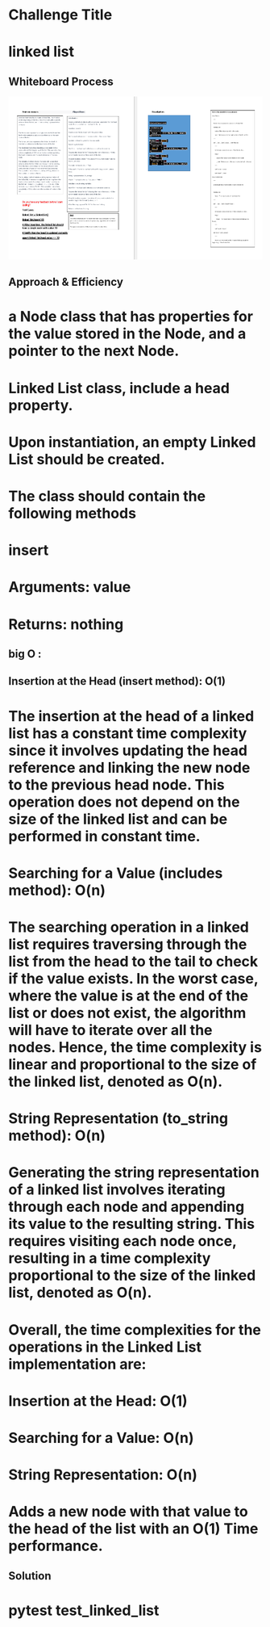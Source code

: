 # Challenge Title
# linked list

## Whiteboard Process
![whiteBoard](./wh66.png)

## Approach & Efficiency
#  a Node class that has properties for the value stored in the Node, and a pointer to the next Node.
#  Linked List class, include a head property.
# Upon instantiation, an empty Linked List should be created.
# The class should contain the following methods
# insert
# Arguments: value
# Returns: nothing


## big O :
## Insertion at the Head (insert method): O(1)
# The insertion at the head of a linked list has a constant time complexity since it involves updating the head reference and linking the new node to the previous head node. This operation does not depend on the size of the linked list and can be performed in constant time.

# Searching for a Value (includes method): O(n)
# The searching operation in a linked list requires traversing through the list from the head to the tail to check if the value exists. In the worst case, where the value is at the end of the list or does not exist, the algorithm will have to iterate over all the nodes. Hence, the time complexity is linear and proportional to the size of the linked list, denoted as O(n).

# String Representation (to_string method): O(n)
# Generating the string representation of a linked list involves iterating through each node and appending its value to the resulting string. This requires visiting each node once, resulting in a time complexity proportional to the size of the linked list, denoted as O(n).

# Overall, the time complexities for the operations in the Linked List implementation are:

# Insertion at the Head: O(1)
# Searching for a Value: O(n)
# String Representation: O(n)
# Adds a new node with that value to the head of the list with an O(1) Time performance.

## Solution
# pytest test_linked_list
[](../tests/test_linked_list.py)
